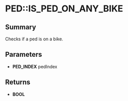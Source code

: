 # PED::IS_PED_ON_ANY_BIKE

## Summary
Checks if a ped is on a bike.

## Parameters
* **PED_INDEX** pedIndex

## Returns
* **BOOL**